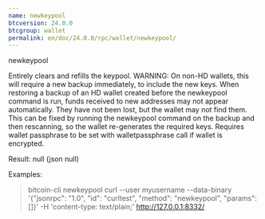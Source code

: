 ```yaml
---
name: newkeypool
btcversion: 24.0.0
btcgroup: wallet
permalink: en/doc/24.0.0/rpc/wallet/newkeypool/
---
```


newkeypool

Entirely clears and refills the keypool.
WARNING: On non-HD wallets, this will require a new backup immediately, to include the new keys.
When restoring a backup of an HD wallet created before the newkeypool command is run, funds received to
new addresses may not appear automatically. They have not been lost, but the wallet may not find them.
This can be fixed by running the newkeypool command on the backup and then rescanning, so the wallet
re-generates the required keys.
Requires wallet passphrase to be set with walletpassphrase call if wallet is encrypted.

Result:
null    (json null)

Examples:
> bitcoin-cli newkeypool 
> curl --user myusername --data-binary '{"jsonrpc": "1.0", "id": "curltest", "method": "newkeypool", "params": []}' -H 'content-type: text/plain;' http://127.0.0.1:8332/


